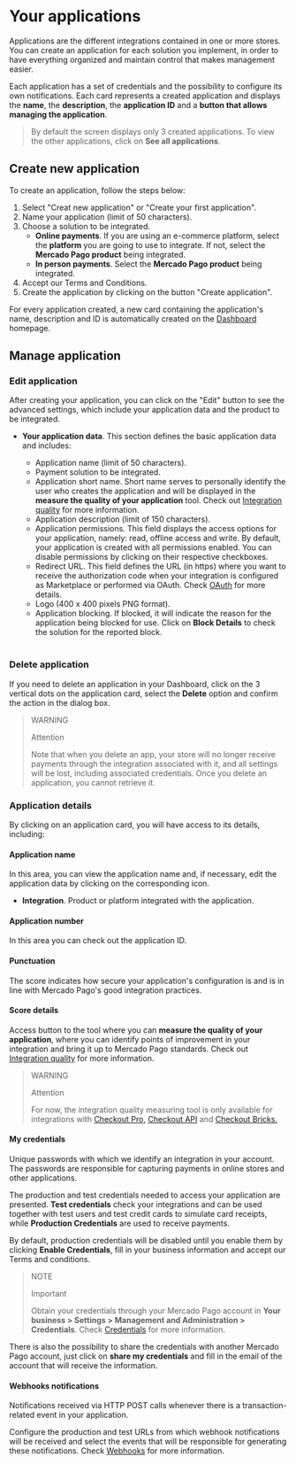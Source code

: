 # Your applications
 
Applications are the different integrations contained in one or more stores. You can create an application for each solution you implement, in order to have everything organized and maintain control that makes management easier.
 
Each application has a set of credentials and the possibility to configure its own notifications. Each card represents a created application and displays the **name**, the **description**, the **application ID** and a **button that allows managing the application**.

> By default the screen displays only 3 created applications. To view the other applications, click on **See all applications**.
 
## Create new application
 
To create an application, follow the steps below:
 
1. Select "Creat new application" or "Create your first application".
2. Name your application (limit of 50 characters).
3. Choose a solution to be integrated.
   * **Online payments**. If you are using an e-commerce platform, select the **platform** you are going to use to integrate. If not, select the **Mercado Pago product** being integrated.
   * **In person payments**. Select the **Mercado Pago product** being integrated.
4. Accept our Terms and Conditions.
5. Create the application by clicking on the button "Create application".
 
For every application created, a new card containing the application's name, description and ID is automatically created on the [Dashboard](https://www.mercadopago[FAKER][URL][DOMAIN]/developers/panel/app) homepage.
 
## Manage application
 
### Edit application

After creating your application, you can click on the "Edit" button to see the advanced settings, which include your application data and the product to be integrated.
 
* **Your application data**. This section defines the basic application data and includes:
 
  - Application name (limit of 50 characters).
  - Payment solution to be integrated.
  - Application short name. Short name serves to personally identify the user who creates the application and will be displayed in the **measure the quality of your application** tool. Check out [Integration quality](/developers/en/guides/additional-content/homologator/homologator) for more information.
  - Application description (limit of 150 characters).
  - Application permissions. This field displays the access options for your application, namely: read, offline access and write. By default, your application is created with all permissions enabled. You can disable permissions by clicking on their respective checkboxes.
  - Redirect URL. This field defines the URL (in https) where you want to receive the authorization code when your integration is configured as Marketplace or performed via OAuth. Check [OAuth](/developers/en/docs/security/oauth/introduction) for more details.
  - Logo (400 x 400 pixels PNG format).
  - Application blocking. If blocked, it will indicate the reason for the application being blocked for use. Click on **Block Details** to check the solution for the reported block.
  <br/>
 
### Delete application

If you need to delete an application in your Dashboard, click on the 3 vertical dots on the application card, select the **Delete** option and confirm the action in the dialog box. 

> WARNING
>
> Attention
>
> Note that when you delete an app, your store will no longer receive payments through the integration associated with it, and all settings will be lost, including associated credentials. Once you delete an application, you cannot retrieve it.

### Application details
 
By clicking on an application card, you will have access to its details, including:

#### Application name

In this area, you can view the application name and, if necessary, edit the application data by clicking on the corresponding icon.
* **Integration**. Product or platform integrated with the application.

#### Application number

In this area you can check out the application ID.

#### Punctuation 

The score indicates how secure your application's configuration is and is in line with Mercado Pago's good integration practices.

#### Score details 

Access button to the tool where you can **measure the quality of your application**, where you can identify points of improvement in your integration and bring it up to Mercado Pago standards. Check out [Integration quality](/developers/en/guides/additional-content/homologator/homologator) for more information.

> WARNING
>
> Attention
>
> For now, the integration quality measuring tool is only available for integrations with [Checkout Pro,](/developers/en/docs/checkout-pro/landing) [Checkout API](/developers/en/docs/checkout-api/landing) and [Checkout Bricks.](/developers/en/docs/checkout-bricks/landing)

#### My credentials 

Unique passwords with which we identify an integration in your account. The passwords are responsible for capturing payments in online stores and other applications. 

The production and test credentials needed to access your application are presented. **Test credentials** check your integrations and can be used together with test users and test credit cards to simulate card receipts, while **Production Credentials** are used to receive payments.
 
By default, production credentials will be disabled until you enable them by clicking **Enable Credentials**, fill in your business information and accept our Terms and conditions.

> NOTE
>
> Important
>
> Obtain your credentials through your Mercado Pago account in **Your business > Settings > Management and Administration > Credentials**. Check [Credentials](/developers/en/guides/additional-content/credentials/credentials) for more information.
 
There is also the possibility to share the credentials with another Mercado Pago account, just click on **share my credentials** and fill in the email of the account that will receive the information.

#### Webhooks notifications

Notifications received via HTTP POST calls whenever there is a transaction-related event in your application. 
 
Configure the production and test URLs from which webhook notifications will be received and select the events that will be responsible for generating these notifications. Check [Webhooks](/developers/en/guides/additional-content/notifications/webhooks/webhooks) for more information.